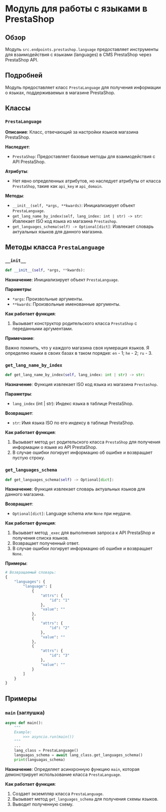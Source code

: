 # Модуль для работы с языками в PrestaShop

## Обзор

Модуль `src.endpoints.prestashop.language` предоставляет инструменты для взаимодействия с языками (languages) в CMS PrestaShop через PrestaShop API.

## Подробней

Модуль предоставляет класс `PrestaLanguage` для получения информации о языках, поддерживаемых в магазине PrestaShop.

## Классы

### `PrestaLanguage`

**Описание**: Класс, отвечающий за настройки языков магазина PrestaShop.

**Наследует**:

*   `PrestaShop`: Предоставляет базовые методы для взаимодействия с API PrestaShop.

**Атрибуты**:

*   Нет явно определенных атрибутов, но наследует атрибуты от класса `PrestaShop`, такие как `api_key` и `api_domain`.

**Методы**:

*   `__init__(self, *args, **kwards)`: Инициализирует объект `PrestaLanguage`.
*   `get_lang_name_by_index(self, lang_index: int | str) -> str`: Извлекает ISO код языка из магазина `Prestashop`.
*   `get_languages_schema(self) -> Optional[dict]`: Извлекает словарь актуальных языков для данного магазина.

## Методы класса `PrestaLanguage`

### `__init__`

```python
def __init__(self, *args, **kwards):
```

**Назначение**: Инициализирует объект `PrestaLanguage`.

**Параметры**:

*   `*args`: Произвольные аргументы.
*   `**kwards`: Произвольные именованные аргументы.

**Как работает функция**:

1.  Вызывает конструктор родительского класса `PrestaShop` с переданными аргументами.

**Примечание**:

Важно помнить, что у каждого магазина своя нумерация языков. Я определяю языки в своих базах в таком порядке:
`en` - 1;
`he` - 2;
`ru` - 3.

### `get_lang_name_by_index`

```python
def get_lang_name_by_index(self, lang_index: int | str) -> str:
```

**Назначение**: Функция извлекает ISO код языка из магазина `Prestashop`.

**Параметры**:

*   `lang_index` (int | str): Индекс языка в таблице PrestaShop.

**Возвращает**:

*   `str`: Имя языка ISO по его индексу в таблице PrestaShop.

**Как работает функция**:

1.  Вызывает метод `get` родительского класса `PrestaShop` для получения информации о языке из API PrestaShop.
2.  В случае ошибки логирует информацию об ошибке и возвращает пустую строку.

### `get_languages_schema`

```python
def get_languages_schema(self) -> Optional[dict]:
```

**Назначение**: Функция извлекает словарь актуальных языков для данного магазина.

**Возвращает**:

*   `Optional[dict]`: Language schema или `None` при неудаче.

**Как работает функция**:

1.  Вызывает метод `_exec` для выполнения запроса к API PrestaShop и получения списка языков.
2.  Возвращает полученный ответ.
3.  В случае ошибки логирует информацию об ошибке и возвращает `None`.

**Примеры**:

```python
# Возвращаемый словарь:
{
    "languages": {
        "language": [
            {
                "attrs": {
                    "id": "1"
                },
                "value": ""
            },
            {
                "attrs": {
                    "id": "2"
                },
                "value": ""
            },
            {
                "attrs": {
                    "id": "3"
                },
                "value": ""
            }
        ]
    }
}
```

## Примеры

### `main` (заглушка)

```python
async def main():
    """
    Example:
        >>> asyncio.run(main())
    """
    ...
    lang_class = PrestaLanguage()
    languagas_schema = await lang_class.get_languages_schema()
    print(languagas_schema)
```

**Назначение**: Определяет асинхронную функцию `main`, которая демонстрирует использование класса `PrestaLanguage`.

**Как работает функция**:

1.  Создает экземпляр класса `PrestaLanguage`.
2.  Вызывает метод `get_languages_schema` для получения схемы языков.
3.  Выводит полученную схему.